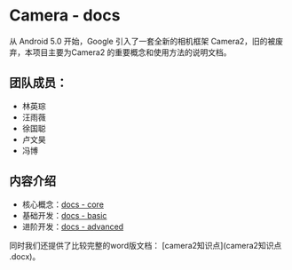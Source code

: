 # Camera - docs 

从 Android 5.0 开始，Google 引入了一套全新的相机框架 Camera2，旧的被废弃，本项目主要为Camera2 的重要概念和使用方法的说明文档。

## 团队成员：

- 林英琮 
- 汪雨薇 
- 徐国聪 
- 卢文昊 
- 冯博

## 内容介绍

- 核心概念：[docs - core](core.md)
- 基础开发：[docs - basic](basic.md)
- 进阶开发：[docs - advanced](advanced.md)

同时我们还提供了比较完整的word版文档： [camera2知识点](camera2知识点 .docx)。
